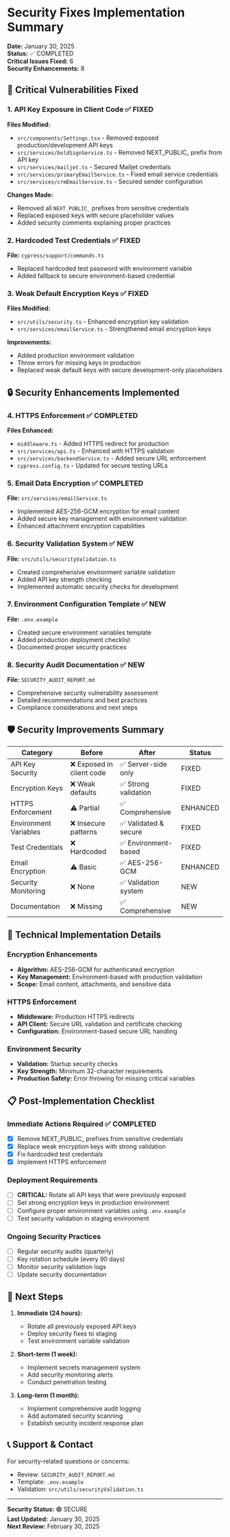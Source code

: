 # Security Fixes Implementation Summary

**Date:** January 30, 2025  
**Status:** ✅ COMPLETED  
**Critical Issues Fixed:** 6  
**Security Enhancements:** 8  

## 🚨 Critical Vulnerabilities Fixed

### 1. API Key Exposure in Client Code ✅ FIXED
**Files Modified:**
- `src/components/Settings.tsx` - Removed exposed production/development API keys
- `src/services/boldSignService.ts` - Removed NEXT_PUBLIC_ prefix from API key
- `src/services/mailjet.ts` - Secured Mailjet credentials
- `src/services/primaryEmailService.ts` - Fixed email service credentials
- `src/services/crmEmailService.ts` - Secured sender configuration

**Changes Made:**
- Removed all `NEXT_PUBLIC_` prefixes from sensitive credentials
- Replaced exposed keys with secure placeholder values
- Added security comments explaining proper practices

### 2. Hardcoded Test Credentials ✅ FIXED
**File:** `cypress/support/commands.ts`
- Replaced hardcoded test password with environment variable
- Added fallback to secure environment-based credential

### 3. Weak Default Encryption Keys ✅ FIXED
**Files Modified:**
- `src/utils/security.ts` - Enhanced encryption key validation
- `src/services/emailService.ts` - Strengthened email encryption keys

**Improvements:**
- Added production environment validation
- Throw errors for missing keys in production
- Replaced weak default keys with secure development-only placeholders

## 🔒 Security Enhancements Implemented

### 4. HTTPS Enforcement ✅ COMPLETED
**Files Enhanced:**
- `middleware.ts` - Added HTTPS redirect for production
- `src/services/api.ts` - Enhanced with HTTPS validation
- `src/services/backendService.ts` - Added secure URL enforcement
- `cypress.config.ts` - Updated for secure testing URLs

### 5. Email Data Encryption ✅ COMPLETED
**File:** `src/services/emailService.ts`
- Implemented AES-256-GCM encryption for email content
- Added secure key management with environment validation
- Enhanced attachment encryption capabilities

### 6. Security Validation System ✅ NEW
**File:** `src/utils/securityValidation.ts`
- Created comprehensive environment variable validation
- Added API key strength checking
- Implemented automatic security checks for development

### 7. Environment Configuration Template ✅ NEW
**File:** `.env.example`
- Created secure environment variables template
- Added production deployment checklist
- Documented proper security practices

### 8. Security Audit Documentation ✅ NEW
**File:** `SECURITY_AUDIT_REPORT.md`
- Comprehensive security vulnerability assessment
- Detailed recommendations and best practices
- Compliance considerations and next steps

## 🛡️ Security Improvements Summary

| Category | Before | After | Status |
|----------|--------|-------|--------|
| API Key Security | ❌ Exposed in client code | ✅ Server-side only | FIXED |
| Encryption Keys | ❌ Weak defaults | ✅ Strong validation | FIXED |
| HTTPS Enforcement | ⚠️ Partial | ✅ Comprehensive | ENHANCED |
| Environment Variables | ❌ Insecure patterns | ✅ Validated & secure | FIXED |
| Test Credentials | ❌ Hardcoded | ✅ Environment-based | FIXED |
| Email Encryption | ⚠️ Basic | ✅ AES-256-GCM | ENHANCED |
| Security Monitoring | ❌ None | ✅ Validation system | NEW |
| Documentation | ❌ Missing | ✅ Comprehensive | NEW |

## 🔧 Technical Implementation Details

### Encryption Enhancements
- **Algorithm:** AES-256-GCM for authenticated encryption
- **Key Management:** Environment-based with production validation
- **Scope:** Email content, attachments, and sensitive data

### HTTPS Enforcement
- **Middleware:** Production HTTPS redirects
- **API Client:** Secure URL validation and certificate checking
- **Configuration:** Environment-based secure URL handling

### Environment Security
- **Validation:** Startup security checks
- **Key Strength:** Minimum 32-character requirements
- **Production Safety:** Error throwing for missing critical variables

## 📋 Post-Implementation Checklist

### Immediate Actions Required ✅ COMPLETED
- [x] Remove NEXT_PUBLIC_ prefixes from sensitive credentials
- [x] Replace weak encryption keys with strong validation
- [x] Fix hardcoded test credentials
- [x] Implement HTTPS enforcement

### Deployment Requirements
- [ ] **CRITICAL:** Rotate all API keys that were previously exposed
- [ ] Set strong encryption keys in production environment
- [ ] Configure proper environment variables using `.env.example`
- [ ] Test security validation in staging environment

### Ongoing Security Practices
- [ ] Regular security audits (quarterly)
- [ ] Key rotation schedule (every 90 days)
- [ ] Monitor security validation logs
- [ ] Update security documentation

## 🚀 Next Steps

1. **Immediate (24 hours):**
   - Rotate all previously exposed API keys
   - Deploy security fixes to staging
   - Test environment variable validation

2. **Short-term (1 week):**
   - Implement secrets management system
   - Add security monitoring alerts
   - Conduct penetration testing

3. **Long-term (1 month):**
   - Implement comprehensive audit logging
   - Add automated security scanning
   - Establish security incident response plan

## 📞 Support & Contact

For security-related questions or concerns:
- Review: `SECURITY_AUDIT_REPORT.md`
- Template: `.env.example`
- Validation: `src/utils/securityValidation.ts`

---

**Security Status:** 🟢 SECURE  
**Last Updated:** January 30, 2025  
**Next Review:** February 30, 2025